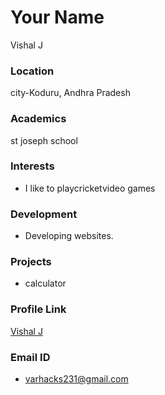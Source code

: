#  Your Name
Vishal J

### Location

city-Koduru, Andhra Pradesh 

### Academics

st joseph school

### Interests

- I like to playcricketvideo games

### Development

- Developing websites.

### Projects

- calculator
### Profile Link

[Vishal J](https://github.com/varhacks)

### Email ID

- varhacks231@gmail.com
